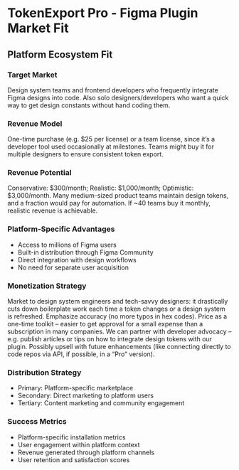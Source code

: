 # TokenExport Pro - Figma Plugin Market Fit

## Platform Ecosystem Fit

### Target Market
Design system teams and frontend developers who frequently integrate Figma designs into code. Also solo designers/developers who want a quick way to get design constants without hand coding them.

### Revenue Model
One-time purchase (e.g. $25 per license) or a team license, since it’s a developer tool used occasionally at milestones. Teams might buy it for multiple designers to ensure consistent token export.

### Revenue Potential
Conservative: $300/month; Realistic: $1,000/month; Optimistic: $3,000/month. Many medium-sized product teams maintain design tokens, and a fraction would pay for automation. If ~40 teams buy it monthly, realistic revenue is achievable.

### Platform-Specific Advantages
- Access to millions of Figma users
- Built-in distribution through Figma Community
- Direct integration with design workflows
- No need for separate user acquisition

### Monetization Strategy
Market to design system engineers and tech-savvy designers: it drastically cuts down boilerplate work each time a token changes or a design system is refreshed. Emphasize accuracy (no more typos in hex codes). Price as a one-time toolkit – easier to get approval for a small expense than a subscription in many companies. We can partner with developer advocacy – e.g. publish articles or tips on how to integrate design tokens with our plugin. Possibly upsell with future enhancements (like connecting directly to code repos via API, if possible, in a “Pro” version).

### Distribution Strategy
- Primary: Platform-specific marketplace
- Secondary: Direct marketing to platform users
- Tertiary: Content marketing and community engagement

### Success Metrics
- Platform-specific installation metrics
- User engagement within platform context
- Revenue generated through platform channels
- User retention and satisfaction scores

